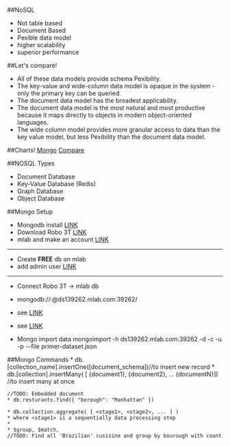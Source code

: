 ##NoSQL
 * Not table based
 * Document Based
 * Pexible data model
 * higher scalability 
 * superior performance

##Let's compare!
  * All of these data models provide schema Pexibility.
  * The key-value and wide-column data model is opaque in the system - only the primary key can be queried.
  * The document data model has the broadest applicability.
  * The document data model is the most natural and most productive because it maps directly to objects in modern object-oriented languages.
  * The wide column model provides more granular access to data than the key value model, but less Pexibility than the document data model.

  ##Charts!
  [Mongo](http://makble.com/images/mongodb-advantages-disadvantages.png)
  [Compare](https://s-media-cache-ak0.pinimg.com/originals/cd/f0/1b/cdf01ba5ff75affe1400e812d36577a1.gif)

##NOSQL Types
  * Document Database
  * Key-Value Database (Redis)
  * Graph Database
  * Object Database


 ##Mongo Setup
  * Mongodb install [LINK](https://www.mongodb.com/download-center#previous)
  * Download Robo 3T [LINK](https://robomongo.org)
  * mlab and make an account [LINK](https://www.mlab.com)

  ---

  * Create **FREE** db on mlab
  * add admin user [LINK](https://www.dropbox.com/s/gb4q3uzufeb21jl/mlab.png?dl=0)

  ---

  * Connect Robo 3T -> mlab db
  * mongodb://<dbuser>:<dbpassword>@ds139262.mlab.com:39262/<databasename>
  * see [LINK](https://www.dropbox.com/s/zbi0omwh957qglv/mlab2.png?dl=0)
  * see [LINK](https://www.dropbox.com/s/zbi0omwh957qglv/mlab2.png?dl=0)


  * Mongo import data
    mongoimport -h ds139262.mlab.com:39262 -d <databasename> -c <collections> -u <user>  -p <password> --file primer-dataset.json


  ##Mongo Commands
    * db.[collection_name].insertOne([document_schema])//to insert new record
    * db.[collection].insertMany( [ {document1}, {document2}, … {documentN}]) //to insert many at once

    //TODO: Embedded document
    * db.resturants.find({ "borough": "Manhattan" })

    * db.collection.aggregate( [ <stage1>, <stage2>, ... ] )
    * where <stage1> is a sequentially data processing step
    * 
    * $group, $match, 
    //TODO: Find all 'Brazilian' cusisine and group by bourough with count



